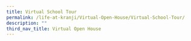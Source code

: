 ```yaml
---
title: Virtual School Tour
permalink: /life-at-kranji/Virtual-Open-House/Virtual-School-Tour/
description: ""
third_nav_title: Virtual Open House
---
```

